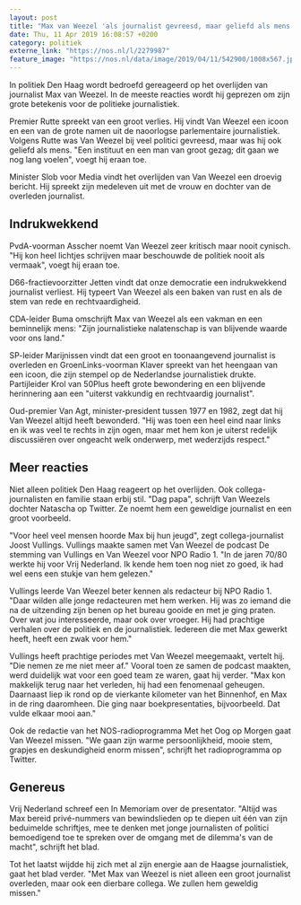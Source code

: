 ```yaml
---
layout: post
title: "Max van Weezel 'als journalist gevreesd, maar geliefd als mens'"
date: Thu, 11 Apr 2019 16:08:57 +0200
category: politiek
externe_link: "https://nos.nl/l/2279987"
feature_image: "https://nos.nl/data/image/2019/04/11/542900/1008x567.jpg"
---
```


<p>In politiek Den Haag wordt bedroefd gereageerd op het overlijden van journalist Max van Weezel. In de meeste reacties wordt hij geprezen om zijn grote betekenis voor de politieke journalistiek.</p>
<p>Premier Rutte spreekt van een groot verlies. Hij vindt Van Weezel een icoon en een van de grote namen uit de naoorlogse parlementaire journalistiek. Volgens Rutte was Van Weezel bij veel politici gevreesd, maar was hij ook geliefd als mens. "Een instituut en een man van groot gezag; dit gaan we nog lang voelen", voegt hij eraan toe.</p>
<p>Minister Slob voor Media vindt het overlijden van Van Weezel een droevig bericht. Hij spreekt zijn medeleven uit met de vrouw en dochter van de overleden journalist.</p>
<h2>Indrukwekkend</h2>
<p>PvdA-voorman Asscher noemt Van Weezel zeer kritisch maar nooit cynisch. "Hij kon heel lichtjes schrijven maar beschouwde de politiek nooit als vermaak", voegt hij eraan toe.</p>
<p>D66-fractievoorzitter Jetten vindt dat onze democratie een indrukwekkend journalist verliest. Hij typeert Van Weezel als een baken van rust en als de stem van rede en rechtvaardigheid.</p>
<p>CDA-leider Buma omschrijft Max van Weezel als een vakman en een beminnelijk mens: "Zijn journalistieke nalatenschap is van blijvende waarde voor ons land."</p>
<p>SP-leider Marijnissen vindt dat een groot en toonaangevend journalist is overleden en GroenLinks-voorman Klaver spreekt van het heengaan van een icoon, die zijn stempel op de Nederlandse journalistiek drukte. Partijleider Krol van 50Plus heeft grote bewondering en een blijvende herinnering aan een "uiterst vakkundig en rechtvaardig journalist".</p>
<p>Oud-premier Van Agt, minister-president tussen 1977 en 1982, zegt dat hij Van Weezel altijd heeft bewonderd. "Hij was toen een heel eind naar links en ik was veel te rechts in zijn ogen, maar met hem kon je uiterst redelijk discussiëren over ongeacht welk onderwerp, met wederzijds respect."</p>
<h2>Meer reacties</h2>
<p>Niet alleen politiek Den Haag reageert op het overlijden. Ook collega-journalisten en familie staan erbij stil. "Dag papa", schrijft Van Weezels dochter Natascha op Twitter. Ze noemt hem een geweldige journalist en een groot voorbeeld.</p>
<p>"Voor heel veel mensen hoorde Max bij hun jeugd", zegt collega-journalist Joost Vullings. Vullings maakte samen met Van Weezel de podcast De stemming van Vullings en Van Weezel voor NPO Radio 1. "In de jaren 70/80 werkte hij voor Vrij Nederland. Ik kende hem toen nog niet zo goed, ik had wel eens een stukje van hem gelezen."</p>
<p>Vullings leerde Van Weezel beter kennen als redacteur bij NPO Radio 1. "Daar wilden alle jonge redacteuren met hem werken. Hij was zo iemand die na de uitzending zijn benen op het bureau gooide en met je ging praten. Over wat jou interesseerde, maar ook over vroeger. Hij had prachtige verhalen over de politiek en de journalistiek. Iedereen die met Max gewerkt heeft, heeft een zwak voor hem."</p>
<p>Vullings heeft prachtige periodes met Van Weezel meegemaakt, vertelt hij. "Die nemen ze me niet meer af." Vooral toen ze samen de podcast maakten, werd duidelijk wat voor een goed team ze waren, gaat hij verder. "Max kon makkelijk terug naar het verleden, hij had een fenomenaal geheugen. Daarnaast liep ik rond op de vierkante kilometer van het Binnenhof, en Max in de ring daaromheen. Die ging naar boekpresentaties, bijvoorbeeld. Dat vulde elkaar mooi aan."</p>
<p>Ook de redactie van het NOS-radioprogramma Met het Oog op Morgen gaat Van Weezel missen. "We gaan zijn warme persoonlijkheid, mooie stem, grapjes en deskundigheid enorm missen", schrijft het radioprogramma op Twitter.</p>
<h2>Genereus</h2>
<p>Vrij Nederland schreef een In Memoriam over de presentator. "Altijd was Max bereid privé-nummers van bewindslieden op te diepen uit één van zijn beduimelde schriftjes, mee te denken met jonge journalisten of politici bemoedigend toe te spreken over de omgang met de dilemma's van de macht", schrijft het blad.</p>
<p>Tot het laatst wijdde hij zich met al zijn energie aan de Haagse journalistiek, gaat het blad verder. "Met Max van Weezel is niet alleen een groot journalist overleden, maar ook een dierbare collega. We zullen hem geweldig missen."</p>
